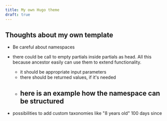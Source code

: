 ```yaml
---
title: My own Hugo theme
draft: true
---
```


## Thoughts about my own template

- Be careful about namespaces

- there could be call to empty partials inside partials as head. All this because ancestor easily can use them to extend functionality.
  - it should be appropriate input parameters
  - there should be returned values, if it's needed
  - here is an example how the namespace can be structured
    - 
- possibilities to add custom taxonomies like "8 years old" 100 days since
<!--stackedit_data:
eyJoaXN0b3J5IjpbLTE3NTU3MjI2MzMsMzExNjM1NzA0LC0xMD
k0MzI2OTg3LC0yMTI2MTQ5NDQ2LC0yMDYxNDMxOTQ4XX0=
-->